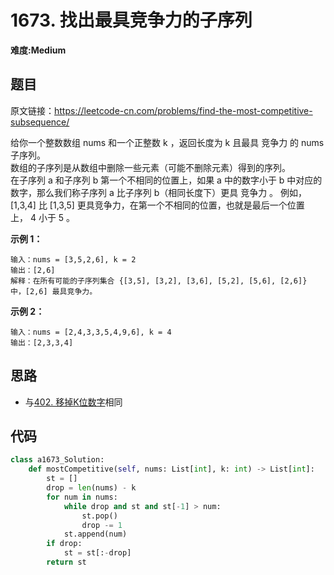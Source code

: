 # 1673. 找出最具竞争力的子序列
**难度:Medium**
## 题目
原文链接：https://leetcode-cn.com/problems/find-the-most-competitive-subsequence/

给你一个整数数组 nums 和一个正整数 k ，返回长度为 k 且最具 竞争力 的 nums 子序列。  
数组的子序列是从数组中删除一些元素（可能不删除元素）得到的序列。  
在子序列 a 和子序列 b 第一个不相同的位置上，如果 a 中的数字小于 b 中对应的数字，那么我们称子序列 a 比子序列 b（相同长度下）更具 竞争力 。 例如，[1,3,4] 比 [1,3,5] 更具竞争力，在第一个不相同的位置，也就是最后一个位置上， 4 小于 5 。

**示例 1：**
```
输入：nums = [3,5,2,6], k = 2
输出：[2,6]
解释：在所有可能的子序列集合 {[3,5], [3,2], [3,6], [5,2], [5,6], [2,6]} 中，[2,6] 最具竞争力。
```
**示例 2：**
```
输入：nums = [2,4,3,3,5,4,9,6], k = 4
输出：[2,3,3,4]
```

## 思路
* 与[402. 移掉K位数字](https://github.com/czzbb/leetcode-python/blob/master/code/0402-%E7%A7%BB%E6%8E%89K%E4%BD%8D%E6%95%B0%E5%AD%97.md)相同

## 代码
```python
class a1673_Solution:
    def mostCompetitive(self, nums: List[int], k: int) -> List[int]:
        st = []
        drop = len(nums) - k
        for num in nums:
            while drop and st and st[-1] > num:
                st.pop()
                drop -= 1
            st.append(num)
        if drop:
            st = st[:-drop]
        return st
```
